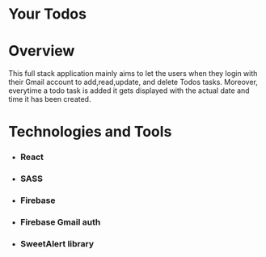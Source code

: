 <h1>Your Todos</h1>

<h1>Overview</h1>

<p>
   This full stack application mainly aims to let the users when they login with their Gmail account to add,read,update, and delete Todos tasks. Moreover, everytime a todo task is    added it gets displayed with the actual date and time it has been created.
</p>


<h1>Technologies and Tools</h1>

<ul>
  <li> <h3>React</h3> </li>
  <li> <h3>SASS</h3> </li>
  <li> <h3>Firebase </h3> </li>
  <li> <h3> Firebase Gmail auth </h3> </li>
  <li> <h3> SweetAlert library </h3> </li>
</ul>  

